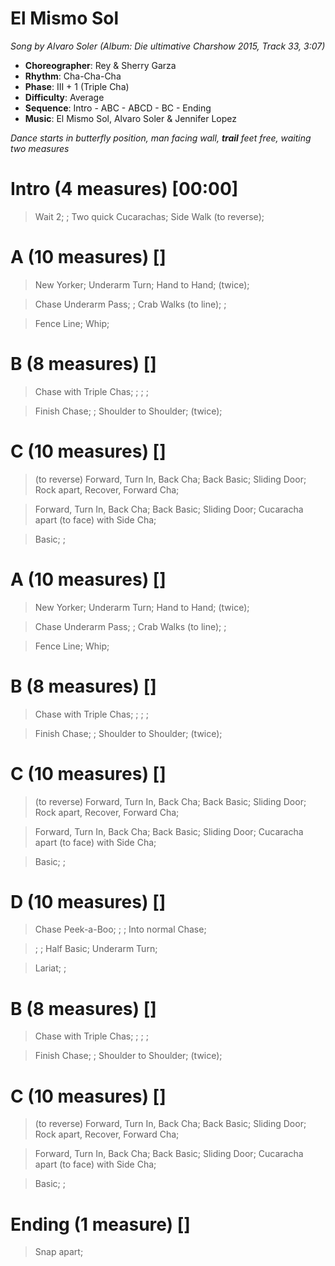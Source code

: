 # El Mismo Sol
*Song by Alvaro Soler (Album: Die ultimative Charshow 2015, Track 33, 3:07)*
 
* **Choreographer**: Rey & Sherry Garza
* **Rhythm**: Cha-Cha-Cha
* **Phase**: III + 1 (Triple Cha)
* **Difficulty**: Average
* **Sequence**: Intro - ABC - ABCD - BC - Ending
* **Music**: El Mismo Sol, Alvaro Soler & Jennifer Lopez
 
*Dance starts in butterfly position, man facing wall, ***trail*** feet free, waiting two measures*
 
# Intro (4 measures) [00:00]

> Wait 2; ; Two quick Cucarachas; Side Walk (to reverse);

# A (10 measures) []

> New Yorker; Underarm Turn; Hand to Hand; (twice);

> Chase Underarm Pass; ; Crab Walks (to line); ;

> Fence Line; Whip;

# B (8 measures) []

> Chase with Triple Chas; ; ; ; 

> Finish Chase; ; Shoulder to Shoulder; (twice);

# C (10 measures) []

>  (to reverse) Forward, Turn In, Back Cha; Back Basic; Sliding Door; Rock apart, Recover, Forward Cha;

> Forward, Turn In, Back Cha; Back Basic; Sliding Door; Cucaracha apart (to face) with Side Cha; 

> Basic; ;

# A (10 measures) []

> New Yorker; Underarm Turn; Hand to Hand; (twice);

> Chase Underarm Pass; ; Crab Walks (to line); ;

> Fence Line; Whip;

# B (8 measures) []

> Chase with Triple Chas; ; ; ; 

> Finish Chase; ; Shoulder to Shoulder; (twice);

# C (10 measures) []

>  (to reverse) Forward, Turn In, Back Cha; Back Basic; Sliding Door; Rock apart, Recover, Forward Cha;

> Forward, Turn In, Back Cha; Back Basic; Sliding Door; Cucaracha apart (to face) with Side Cha; 

> Basic; ;

# D (10 measures) []

> Chase Peek-a-Boo; ; ; Into normal Chase;

> ; ; Half Basic; Underarm Turn; 

> Lariat; ;

# B (8 measures) []

> Chase with Triple Chas; ; ; ; 

> Finish Chase; ; Shoulder to Shoulder; (twice);

# C (10 measures) []

>  (to reverse) Forward, Turn In, Back Cha; Back Basic; Sliding Door; Rock apart, Recover, Forward Cha;

> Forward, Turn In, Back Cha; Back Basic; Sliding Door; Cucaracha apart (to face) with Side Cha; 

> Basic; ;

# Ending (1 measure) []

> Snap apart;

